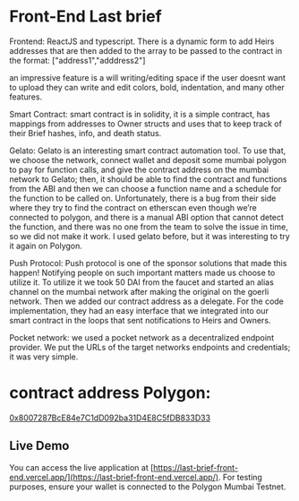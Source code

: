 # Front-End Last brief

Frontend: ReactJS and typescript. There is a dynamic form to add Heirs addresses that are then added to the array to be passed to the contract in the format: ["address1","adddress2"]

an impressive feature is a will writing/editing space if the user doesnt want to upload they can write and edit colors, bold, indentation, and many other features.

Smart Contract: smart contract is in solidity, it is a simple contract, has mappings from addresses to Owner structs and uses that to keep track of their Brief hashes, info, and death status.

Gelato: Gelato is an interesting smart contract automation tool. To use that, we choose the network, connect wallet and deposit some mumbai polygon to pay for function calls, and give the contract address on the mumbai network to Gelato; then, it should be able to find the contract and functions from the ABI and then we can choose a function name and a schedule for the function to be called on. Unfortunately, there is a bug from their side where they try to find the contract on etherscan even though we’re connected to polygon, and there is a manual ABI option that cannot detect the function, and there was no one from the team to solve the issue in time, so we did not make it work. I used gelato before, but it was interesting to try it again on Polygon.

Push Protocol: Push protocol is one of the sponsor solutions that made this happen! Notifying people on such important matters made us choose to utilize it. To utilize it we took 50 DAI from the faucet and started an alias channel on the mumbai network after making the original on the goerli network. Then we added our contract address as a delegate. For the code implementation, they had an easy interface that we integrated into our smart contract in the loops that sent notifications to Heirs and Owners.

Pocket network: we used a pocket network as a decentralized endpoint provider. We put the URLs of the target networks endpoints and credentials; it was very simple.


# contract address Polygon:

[0x8007287BcE84e7C1dD092ba31D4E8C5fDB833D33](https://mumbai.polygonscan.com/address/0x8007287BcE84e7C1dD092ba31D4E8C5fDB833D33)


## Live Demo

You can access the live application at [https://last-brief-front-end.vercel.app/](https://last-brief-front-end.vercel.app/). For testing purposes, ensure your wallet is connected to the Polygon Mumbai Testnet.

